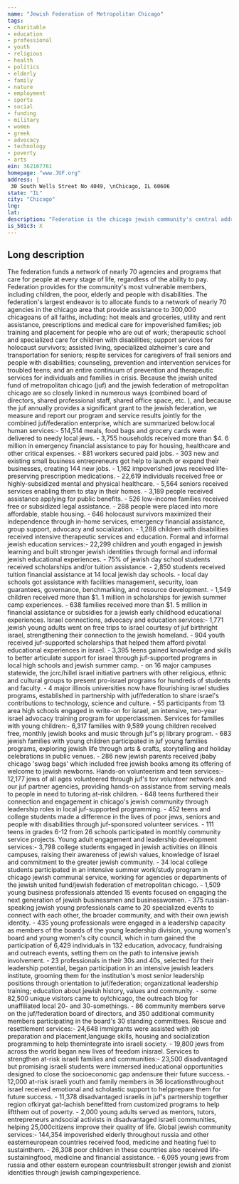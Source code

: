 ```yaml
---
name: "Jewish Federation of Metropolitan Chicago"
tags:
- charitable
- education
- professional
- youth
- religious
- health
- politics
- elderly
- family
- nature
- employment
- sports
- social
- funding
- military
- women
- greek
- advocacy
- technology
- poverty
- arts
ein: 362167761
homepage: "www.JUF.org"
address: |
 30 South Wells Street No 4049, \nChicago, IL 60606
state: "IL"
city: "Chicago"
lng: 
lat: 
description: "Federation is the chicago jewish community's central address, supporting broad humanitarian services. "
is_501c3: X
---
```


## Long description

The federation funds a network of nearly 70 agencies and programs that care for people at every stage of life, regardless of the ability to pay. Federation provides for the community's most vulnerable members, including children, the poor, elderly and people with disabilities. The federation's largest endeavor is to allocate funds to a network of nearly 70 agencies in the chicago area that provide assistance to 300,000 chicagoans of all faiths, including: hot meals and groceries, utility and rent assistance, prescriptions and medical care for impoverished families; job training and placement for people who are out of work; therapeutic school and specialized care for children with disabilities; support services for holocaust survivors; assisted living, specialized alzheimer's care and transportation for seniors; respite services for caregivers of frail seniors and people with disabilities; counseling, prevention and intervention services for troubled teens; and an entire continuum of prevention and therapeutic services for individuals and families in crisis. Because the jewish united fund of metropolitan chicago (juf) and the jewish federation of metropolitan chicago are so closely linked in numerous ways (combined board of directors, shared professional staff, shared office space, etc. ), and because the juf annually provides a significant grant to the jewish federation, we measure and report our program and service results jointly for the combined juf/federation enterprise, which are summarized below:local human services:- 514,514 meals, food bags and grocery cards were delivered to needy local jews. - 3,755 households received more than $4. 6 million in emergency financial assistance to pay for housing, healthcare and other critical expenses. - 881 workers secured paid jobs. - 303 new and existing small business entrepreneurs got help to launch or expand their businesses, creating 144 new jobs. - 1,162 impoverished jews received life-preserving prescription medications. - 22,619 individuals received free or highly-subsidized mental and physical healthcare. - 5,564 seniors received services enabling them to stay in their homes. - 3,189 people received assistance applying for public benefits. - 526 low-income families received free or subsidized legal assistance. - 288 people were placed into more affordable, stable housing. - 646 holocaust survivors maximized their independence through in-home services, emergency financial assistance, group support, advocacy and socialization. - 1,288 children with disabilities received intensive therapeutic services and education. Formal and informal jewish education services:- 22,299 children and youth engaged in jewish learning and built stronger jewish identities through formal and informal jewish educational experiences. - 75% of jewish day school students received scholarships and/or tuition assistance. - 2,850 students received tuition financial assistance at 14 local jewish day schools. - local day schools got assistance with facilities management, security, loan guarantees, governance, benchmarking, and resource development. - 1,549 children received more than $1. 1 million in scholarships for jewish summer camp experiences. - 638 families received more than $1. 5 million in financial assistance or subsidies for a jewish early childhood educational experiences. Israel connections, advocacy and education services:- 1,771 jewish young adults went on free trips to israel courtesy of juf birthright israel, strengthening their connection to the jewish homeland. - 904 youth received juf-supported scholarships that helped them afford pivotal educational experiences in israel. - 3,395 teens gained knowledge and skills to better articulate support for israel through juf-supported programs in local high schools and jewish summer camp. - on 16 major campuses statewide, the jcrc/hillel israel initiative partners with other religious, ethnic and cultural groups to present pro-israel programs for hundreds of students and faculty. - 4 major illinois universities now have flourishing israel studies programs, established in partnership with juf/federation to share israel's contributions to technology, science and culture. - 55 participants from 13 area high schools engaged in write-on for israel, an intensive, two-year israel advocacy training program for upperclassmen. Services for families with young children:- 6,317 families with 9,589 young children received free, monthly jewish books and music through juf's pj library program. - 683 jewish families with young children participated in juf young families programs, exploring jewish life through arts & crafts, storytelling and holiday celebrations in public venues. - 286 new jewish parents received jbaby chicago 'swag bags' which included free jewish books among its offering of welcome to jewish newborns. Hands-on volunteerism and teen services:- 12,177 jews of all ages volunteered through juf's tov volunteer network and our juf partner agencies, providing hands-on assistance from serving meals to people in need to tutoring at-risk children. - 648 teens furthered their connection and engagement in chicago's jewish community through leadership roles in local juf-supported programming. - 452 teens and college students made a difference in the lives of poor jews, seniors and people with disabilities through juf-sponsored volunteer services. - 111 teens in grades 6-12 from 26 schools participated in monthly community service projects. Young adult engagement and leadership development services:- 3,798 college students engaged in jewish activities on illinois campuses, raising their awareness of jewish values, knowledge of israel and commitment to the greater jewish community. - 34 local college students participated in an intensive summer work/study program in chicago jewish communal service, working for agencies or departments of the jewish united fund/jewish federation of metropolitan chicago. - 1,509 young business professionals attended 15 events focused on engaging the next generation of jewish businessmen and businesswomen. - 375 russian-speaking jewish young professionals came to 20 specialized events to connect with each other, the broader community, and with their own jewish identity. - 435 young professionals were engaged in a leadership capacity as members of the boards of the young leadership division, young women's board and young women's city council, which in turn gained the participation of 6,429 individuals in 132 education, advocacy, fundraising and outreach events, setting them on the path to intensive jewish involvement. - 23 professionals in their 30s and 40s, selected for their leadership potential, began participation in an intensive jewish leaders institute, grooming them for the institution's most senior leadership positions through orientation to juf/federation; organizational leadership training; education about jewish history, values and community. - some 82,500 unique visitors came to oy!chicago, the outreach blog for unaffiliated local 20- and 30-somethings. - 86 community members serve on the juf/federation board of directors, and 350 additional community members participating in the board's 30 standing committees. Rescue and resettlement services:- 24,648 immigrants were assisted with job preparation and placement,language skills, housing and socialization programming to help themintegrate into israeli society. - 19,800 jews from across the world began new lives of freedom inisrael. Services to strengthen at-risk israeli families and communities:- 23,500 disadvantaged but promising israeli students were immersed ineducational opportunities designed to close the socioeconomic gap andensure their future success. - 12,000 at-risk israeli youth and family members in 36 locationsthroughout israel received emotional and scholastic support to helpprepare them for future success. - 11,378 disadvantaged israelis in juf's partnership together region ofkiryat gat-lachish benefitted from customized programs to help liftthem out of poverty. - 2,000 young adults served as mentors, tutors, entrepreneurs andsocial activists in disadvantaged israeli communities, helping 25,000citizens improve their quality of life. Global jewish community services:- 144,354 impoverished elderly throughout russia and other easterneuropean countries received food, medicine and heating fuel to sustainthem. - 26,308 poor children in these countries also received life-sustainingfood, medicine and financial assistance. - 6,095 young jews from russia and other eastern european countriesbuilt stronger jewish and zionist identities through jewish campingexperience. 
